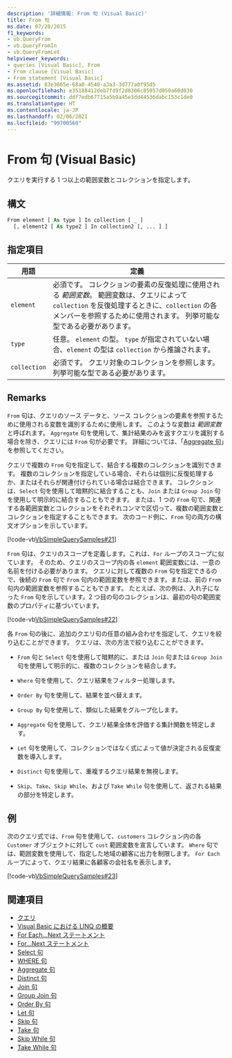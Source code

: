 ```yaml
---
description: '詳細情報: From 句 (Visual Basic)'
title: From 句
ms.date: 07/20/2015
f1_keywords:
- vb.QueryFrom
- vb.QueryFromIn
- vb.QueryFromLet
helpviewer_keywords:
- queries [Visual Basic], From
- From clause [Visual Basic]
- From statement [Visual Basic]
ms.assetid: 83e3665e-68a0-4540-a3a3-3d777a0f95d5
ms.openlocfilehash: e35188412deb7fd9f2d8306c85057d050a60d030
ms.sourcegitcommit: ddf7edb67715a5b9a45e3dd44536dabc153c1de0
ms.translationtype: HT
ms.contentlocale: ja-JP
ms.lasthandoff: 02/06/2021
ms.locfileid: "99700560"
---
```

# <a name="from-clause-visual-basic"></a>From 句 (Visual Basic)

クエリを実行する 1 つ以上の範囲変数とコレクションを指定します。  
  
## <a name="syntax"></a>構文  
  
```vb  
From element [ As type ] In collection [ _ ]  
  [, element2 [ As type2 ] In collection2 [, ... ] ]  
```  
  
## <a name="parts"></a>指定項目  
  
|用語|定義|  
|---|---|  
|`element`|必須です。 コレクションの要素の反復処理に使用される *範囲変数*。 範囲変数は、クエリによって `collection` を反復処理するときに、`collection` の各メンバーを参照するために使用されます。 列挙可能な型である必要があります。|  
|`type`|任意。 `element` の型。 `type` が指定されていない場合、`element` の型は `collection` から推論されます。|  
|`collection`|必須です。 クエリ対象のコレクションを参照します。 列挙可能な型である必要があります。|  
  
## <a name="remarks"></a>Remarks  

 `From` 句は、クエリのソース データと、ソース コレクションの要素を参照するために使用される変数を識別するために使用します。 このような変数は *範囲変数* と呼ばれます。 `Aggregate` 句を使用して、集計結果のみを返すクエリを識別する場合を除き、クエリには `From` 句が必要です。 詳細については、「[Aggregate 句](aggregate-clause.md)」を参照してください。  
  
 クエリで複数の `From` 句を指定して、結合する複数のコレクションを識別できます。 複数のコレクションを指定している場合、それらは個別に反復処理するか、またはそれらが関連付けられている場合は結合できます。 コレクションは、`Select` 句を使用して暗黙的に結合することも、`Join` または `Group Join` 句を使用して明示的に結合することもできます。 または、1 つの `From` 句で、関連する各範囲変数とコレクションをそれぞれコンマで区切って、複数の範囲変数とコレクションを指定することもできます。 次のコード例に、`From` 句の両方の構文オプションを示しています。  
  
 [!code-vb[VbSimpleQuerySamples#21](~/samples/snippets/visualbasic/VS_Snippets_VBCSharp/VbSimpleQuerySamples/VB/QuerySamples1.vb#21)]  
  
 `From` 句は、クエリのスコープを定義します。これは、`For` ループのスコープに似ています。 そのため、クエリのスコープ内の各 `element` 範囲変数には、一意の名前を付ける必要があります。 クエリに対して複数の `From` 句を指定できるので、後続の `From` 句で `From` 句内の範囲変数を参照できます。または、前の `From` 句内の範囲変数を参照することもできます。 たとえば、次の例は、入れ子になった `From` 句を示しています。2 つ目の句のコレクションは、最初の句の範囲変数のプロパティに基づいています。  
  
 [!code-vb[VbSimpleQuerySamples#22](~/samples/snippets/visualbasic/VS_Snippets_VBCSharp/VbSimpleQuerySamples/VB/QuerySamples1.vb#22)]  
  
 各 `From` 句の後に、追加のクエリ句の任意の組み合わせを指定して、クエリを絞り込むことができます。 クエリは、次の方法で絞り込むことができます。  
  
- `From` 句と `Select` 句を使用して暗黙的に、または `Join` 句または `Group Join` 句を使用して明示的に、複数のコレクションを結合します。  
  
- `Where` 句を使用して、クエリ結果をフィルター処理します。  
  
- `Order By` 句を使用して、結果を並べ替えます。  
  
- `Group By` 句を使用して、類似した結果をグループ化します。  
  
- `Aggregate` 句を使用して、クエリ結果全体を評価する集計関数を特定します。  
  
- `Let` 句を使用して、コレクションではなく式によって値が決定される反復変数を導入します。  
  
- `Distinct` 句を使用して、重複するクエリ結果を無視します。  
  
- `Skip`、`Take`、`Skip While`、および `Take While` 句を使用して、返される結果の部分を特定します。  
  
## <a name="example"></a>例  

 次のクエリ式では、`From` 句を使用して、`customers` コレクション内の各 `Customer` オブジェクトに対して `cust` 範囲変数を宣言しています。 `Where` 句では、範囲変数を使用して、指定した地域の顧客に出力を制限します。 `For Each` ループによって、クエリ結果に各顧客の会社名を表示します。  
  
 [!code-vb[VbSimpleQuerySamples#23](~/samples/snippets/visualbasic/VS_Snippets_VBCSharp/VbSimpleQuerySamples/VB/QuerySamples1.vb#23)]  
  
## <a name="see-also"></a>関連項目

- [クエリ](index.md)
- [Visual Basic における LINQ の概要](../../programming-guide/language-features/linq/introduction-to-linq.md)
- [For Each...Next ステートメント](../statements/for-each-next-statement.md)
- [For...Next ステートメント](../statements/for-next-statement.md)
- [Select 句](select-clause.md)
- [WHERE 句](where-clause.md)
- [Aggregate 句](aggregate-clause.md)
- [Distinct 句](distinct-clause.md)
- [Join 句](join-clause.md)
- [Group Join 句](group-join-clause.md)
- [Order By 句](order-by-clause.md)
- [Let 句](let-clause.md)
- [Skip 句](skip-clause.md)
- [Take 句](take-clause.md)
- [Skip While 句](skip-while-clause.md)
- [Take While 句](take-while-clause.md)
